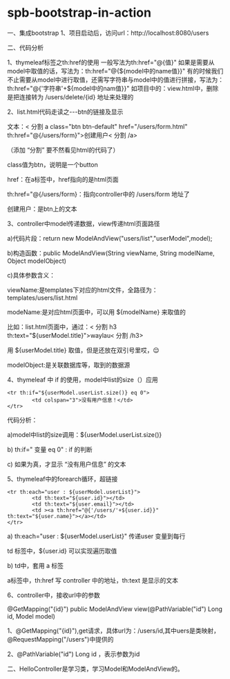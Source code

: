 # spb-bootstrap-in-action

一、集成bootstrap
1、项目启动后，访问url：http://localhost:8080/users

二、代码分析

1、thymeleaf标签之th:href的使用
一般写法为th:href="@{值}"
如果是需要从model中取值的话，写法为：th:href="@{${model中的name值}}"
有的时候我们不止需要从model中进行取值，还需写字符串与model中的值进行拼接，写法为：th:href="@{'字符串'+${model中的nam值}}"
如项目中的：view.html中，<a th:href="@{'/users/delete/'+${userModel.user.id}}">删除</a>
是把连接转为 /users/delete/{id} 地址来处理的

2、list.html代码走读之---btn的链接及显示

文本：< 分割 a class="btn btn-default" href="/users/form.html" th:href="@{/users/form}">创建用户< 分割 /a>

（添加 “分割” 要不然看见html的代码了）

class值为btn，说明是一个button

href：在a标签中，href指向的是html页面

th:href="@{/users/form}：指向controller中的 /users/form 地址了

创建用户：是btn上的文本

3、controller中model传递数据，view传递html页面路径

a)代码片段：return new ModelAndView("users/list","userModel",model);

b)构造函数：public ModelAndView(String viewName, String modelName, Object modelObject)

c)具体参数含义：

viewName:是templates下对应的html文件，全路径为：templates/users/list.html

modeName:是对应html页面中，可以用 ${modelName} 来取值的

   比如：list.html页面中，通过：< 分割 h3 th:text="${userModel.title}">waylau< 分割 /h3>

   用 ${userModel.title} 取值，但是还放在双引号里哎，😌

modelObject:是关联数据库等，取到的数据源

4、thymeleaf 中 if 的使用，model中list的size（）应用

    <tr th:if="${userModel.userList.size()} eq 0">
            <td colspan="3">没有用户信息！</td>
    </tr>

代码分析：

a)model中list的size调用：${userModel.userList.size()}

b) th:if=" 变量 eq 0" : if 的判断

c) 如果为真，才显示 “没有用户信息” 的文本

5、thymeleaf中的forearch循环，超链接

    <tr th:each="user : ${userModel.userList}">
            <td th:text="${user.id}"></td>
            <td th:text="${user.email}"></td>
            <td ><a th:href="@{'/users/'+${user.id}}" th:text="${user.name}"></a></td>
    </tr>

a) th:each="user : ${userModel.userList}" 传递user 变量到每行

td 标签中，${user.id} 可以实现遍历取值

b) td中，套用 a 标签

a标签中，th:href 写 controller 中的地址，th:text 是显示的文本

6、controller中，接收url中的参数

@GetMapping("{id}")
    public ModelAndView view(@PathVariable("id") Long id, Model model)
    
1、@GetMapping("{id}"),get请求，具体url为：/users/id,其中uers是类映射，@RequestMapping("/users")中提供的

2、@PathVariable("id") Long id ，表示参数为id



二、HelloController是学习类，学习Model和ModelAndView的。
